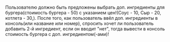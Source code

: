 Пользователю должно быть предложены выбрать доп. ингредиенты для бургера(стоимость бургера - 50) с указанием цен!(Соус -
10, Сыр - 20, котлета - 30,).
После того, как пользователь ввёл доп. ингредиенты в консоль(или название или номер), спросить хочет ли пользователь
добавить 2-й ингредиент,
если он вводит "нет", тогда вывести в консоль стоимость бургера с доп. ингредиентом(-ами)!